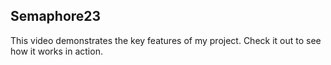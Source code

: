 ## Semaphore23

<!-- ![GIF Demo](assets/demo.gif) -->


This video demonstrates the key features of my project. Check it out to see how it works in action.

